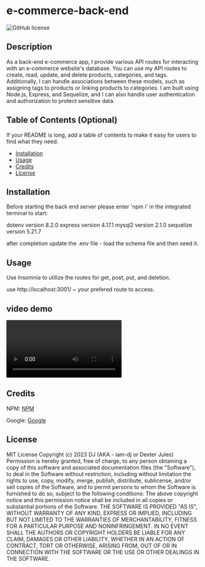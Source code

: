 # e-commerce-back-end

![GitHub license](https://img.shields.io/badge/licens-MIT-black.svg)


## Description
As a back-end e-commerce app, I provide various API routes for interacting with an e-commerce website's database. You can use my API routes to create, read, update, and delete products, categories, and tags. Additionally, I can handle associations between these models, such as assigning tags to products or linking products to categories. I am built using Node.js, Express, and Sequelize, and I can also handle user authentication and authorization to protect sensitive data.


## Table of Contents (Optional)

If your README is long, add a table of contents to make it easy for users to find what they need.

- [Installation](#installation)
- [Usage](#usage)
- [Credits](#credits)
- [License](#license)

## Installation

Before starting the back end server please enter 'npm i' in the integrated terminal to start: 

dotenv version 8.2.0
express version 4.17.1
mysql2 version 2.1.0
sequelize version 5.21.7

after completion update the .env file - load the schema file and then seed it.


## Usage

Use Insomnia to utilize the routes for get, post, put, and deletion.

use http://localhost:3001/ ~ your prefered route to access.

## video demo

![Demo](./video/e-commerce%20demo.mov)

## Credits

NPM: [NPM](https://npm.com/)

Google: [Google](https://www.google.com/)

## License

MIT License
Copyright (c) 2023 DJ (AKA - iam-dj or Dexter Jules)
Permission is hereby granted, free of charge, to any person obtaining a copy of this software and associated documentation files (the "Software"), to deal in the Software without restriction, including without limitation the rights to use, copy, modify, merge, publish, distribute, sublicense, and/or sell copies of the Software, and to permit persons to whom the Software is furnished to do so, subject to the following conditions:
The above copyright notice and this permission notice shall be included in all copies or substantial portions of the Software.
THE SOFTWARE IS PROVIDED "AS IS", WITHOUT WARRANTY OF ANY KIND, EXPRESS OR IMPLIED, INCLUDING BUT NOT LIMITED TO THE WARRANTIES OF MERCHANTABILITY, FITNESS FOR A PARTICULAR PURPOSE AND NONINFRINGEMENT. IN NO EVENT SHALL THE AUTHORS OR COPYRIGHT HOLDERS BE LIABLE FOR ANY CLAIM, DAMAGES OR OTHER LIABILITY, WHETHER IN AN ACTION OF CONTRACT, TORT OR OTHERWISE, ARISING FROM, OUT OF OR IN CONNECTION WITH THE SOFTWARE OR THE USE OR OTHER DEALINGS IN THE SOFTWARE.
